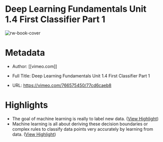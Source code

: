 # Deep Learning Fundamentals Unit 1.4 First Classifier Part 1

![rw-book-cover](https://i.vimeocdn.com/video/1564733937-af1c9f24e44cabd8e5c9d734ddac9c5a4d28e5df8d9e7a87e628a9737f214653-d)

# Metadata
- Author: [[vimeo.com]]
- Full Title: Deep Learning Fundamentals Unit 1.4 First Classifier Part 1

- URL: https://vimeo.com/766575450/77cd6caeb8

# Highlights
- The goal of machine learning is really to label new data. ([View Highlight](https://read.readwise.io/read/01h6s5gp04avvyv39h8yqhaqxa))
- Machine learning is all about deriving these decision boundaries or complex rules to classify data points very accurately by learning from data. ([View Highlight](https://read.readwise.io/read/01h6s5hyk4k28bdcfqbmwrb3vt))
